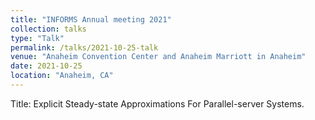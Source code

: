 ```yaml
---
title: "INFORMS Annual meeting 2021"
collection: talks
type: "Talk"
permalink: /talks/2021-10-25-talk
venue: "Anaheim Convention Center and Anaheim Marriott in Anaheim"
date: 2021-10-25
location: "Anaheim, CA"
---
```


Title: Explicit Steady-state Approximations For Parallel-server Systems.
